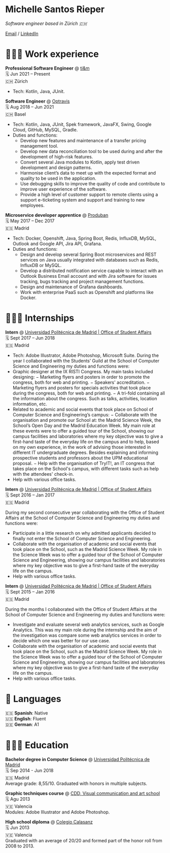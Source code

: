# Michelle Santos Rieper 

_Software engineer based in Zürich 🇨🇭_

[Email](mailto:msantosrieper@gmail.com) / [LinkedIn](https://www.linkedin.com/in/msantosrieper/)

# 👩🏼‍💻 Work experience

**Professional Software Engineer** @ [ti&m](https://www.ti8m.com) <br>
🗓 Jun 2021 – Present <br>
🇨🇭 Zürich <br>

- Tech: Kotlin, Java, JUnit.

**Software Engineer** @ [Optravis](https://www.optravis.com) <br>
🗓 Aug 2018 – Jun 2021 <br>
🇨🇭 Basel <br>

- Tech: Kotlin, Java, JUnit, Spek framework, JavaFX, Swing, Google Cloud, GitHub, MySQL, Gradle.
- Duties and functions:
    - Develop new features and maintenance of a transfer pricing management tool.
    - Develop new data reconciliation tool to be used during and after the development of high-risk features.
    - Convert several Java modules to Kotlin, apply test driven development and design patterns.
    - Harmonise client’s data to meet up with the expected format and quality to be used in the application.
    - Use debugging skills to improve the quality of code and contribute to improve user experience of the software.
    - Provide a high level of customer support to remote clients using a support e-ticketing system and support and training to new employees.
 
**Microservice developer apprentice** @ [Produban](https://santandergto.com/en/) <br>
🗓 May 2017 – Dec 2017 <br>
🇪🇸 Madrid <br>

- Tech: Docker, Openshift, Java, Spring Boot, Redis, InfluxDB, MySQL, Outlook and Google API, Jira API, Grafana.
- Duties and functions:
    - Design and develop several Spring Boot microservices and REST services on Java usually integrated with databases such as Redis, InfluxDB or MySQL.
    - Develop a distributed notification service capable to interact with an Outlook Business Email account and with Jira software for issues tracking, bugs tracking and project management functions.
    - Design and maintenance of Grafana dashboards.
    - Work with enterprise PaaS such as Openshift and platforms like Docker.

# 👩🏼‍🏫 Internships
 
**Intern** @ [Universidad Politécnica de Madrid | Office of Student Affairs](https://www.upm.es/internacional) <br>
🗓 Sept 2017 – Jun 2018 <br>
🇪🇸 Madrid <br>

- Tech: Adobe Illustrator, Adobe Photoshop, Microsoft Suite.
During the year I collaborated with the Students’ Guild at the School of Computer Science and Engineering my duties and functions were:
- Graphic designer at the IX RISTI Congress. My main tasks included designing:
    − Marketing flyers and posters in order to promote the congress, both for web and printing.
    − Speakers' accreditation.
    − Marketing flyers and posters for specials activities that took place during the congress, both for web and printing.
    − A tri-fold containing all the information about the congress. Such as talks, activities, location information, etc.
- Related to academic and social events that took place on School of Computer Science and Engineering’s campus:
    − Collaborate with the organisation and promote our School at: the Madrid Science Week, the School’s Open Day and the Madrid Education Week. My main role at these events were to offer a guided tour of the School, showing our campus facilities and laboratories where my key objective was to give a first-hand taste of the everyday life on the campus and to help, based on my own experience, in the work of advising those interested in different IT undergraduate degrees. Besides explaining and informing prospective students and professors about the UPM educational proposal.
    − Help with the organisation of TryIT!, an IT congress that takes place on the School's campus, with different tasks such as help with the attendees' check-in.
- Help with various office tasks.

**Intern** @ [Universidad Politécnica de Madrid | Office of Student Affairs](https://www.upm.es/internacional) <br>
🗓 Sept 2016 – Jan 2017 <br>
🇪🇸 Madrid <br>

During my second consecutive year collaborating with the Office of Student Affairs at the School of Computer Science and Engineering my duties and functions were:
- Participate in a little research on why admitted applicants decided to finally not enter the School of Computer Science and Engineering.
- Collaborate with the organisation of academic and social events that took place on the School, such as the Madrid Science Week. My role in the Science Week was to offer a guided tour of the School of Computer Science and Engineering, showing our campus facilities and laboratories where my key objective was to give a first-hand taste of the everyday life on the campus.
- Help with various office tasks.

**Intern** @ [Universidad Politécnica de Madrid | Office of Student Affairs](https://www.upm.es/internacional) <br>
🗓 Sept 2015 – Jan 2016 <br>
🇪🇸 Madrid <br>

During the months I collaborated with the Office of Student Affairs at the School of Computer Science and Engineering my duties and functions were:
- Investigate and evaluate several web analytics services, such as Google Analytics. This was my main role during the internship and the aim of the investigation was compare some web analytics services in order to decide which one was better for our use case.
- Collaborate with the organisation of academic and social events that took place on the School, such as the Madrid Science Week. My role in the Science Week was to offer a guided tour of the School of Computer Science and Engineering, showing our campus facilities and laboratories where my key objective was to give a first-hand taste of the everyday life on the campus.
- Help with various office tasks.

# 💬 Languages

🇪🇸 **Spanish**: Native <br>
🇺🇸 **English**: Fluent <br>
🇩🇪 **German**: A1 <br>

# 👩🏼‍🎓 Education
**Bachelor degree in Computer Science** @ [Universidad Politécnica de Madrid](https://www.upm.es/internacional) <br>
🗓 Sep 2014 - Jun 2018 <br>
🇪🇸 Madrid <br>
Average grade: 8,55/10. Graduated with honors in multiple subjects.

**Graphic techniques course** @ [CDD, Visual communication and art school](https://www.institutocreativodigital.com) <br>
🗓 Agu 2013 <br>
🇻🇪 Valencia <br>
Modules: Adobe Illustrator and Adobe Photoshop.

**High school diploma** @ [Colegio Calasanz](https://www.colegiocalasanz.com.ve) <br>
🗓 Jun 2013 <br>
🇻🇪 Valencia <br>
Graduated with an average of 20/20 and formed part of the honor roll from 2008 to 2013.